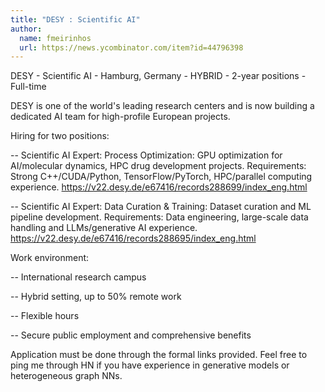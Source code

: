 ```yaml
---
title: "DESY : Scientific AI"
author:
  name: fmeirinhos
  url: https://news.ycombinator.com/item?id=44796398
---
```


<JobNavigation />

DESY - Scientific AI - Hamburg, Germany - HYBRID - 2-year positions - Full-time

DESY is one of the world&#x27;s leading research centers and is now building a dedicated AI team for high-profile European projects.

Hiring for two positions:

-- Scientific AI Expert: Process Optimization: GPU optimization for AI&#x2F;molecular dynamics, HPC drug development projects. Requirements: Strong C++&#x2F;CUDA&#x2F;Python, TensorFlow&#x2F;PyTorch, HPC&#x2F;parallel computing experience. <a href="https:&#x2F;&#x2F;v22.desy.de&#x2F;e67416&#x2F;records288699&#x2F;index_eng.html" rel="nofollow">https:&#x2F;&#x2F;v22.desy.de&#x2F;e67416&#x2F;records288699&#x2F;index_eng.html</a>

-- Scientific AI Expert: Data Curation &amp; Training: Dataset curation and ML pipeline development. Requirements: Data engineering, large-scale data handling and LLMs&#x2F;generative AI experience. <a href="https:&#x2F;&#x2F;v22.desy.de&#x2F;e67416&#x2F;records288695&#x2F;index_eng.html" rel="nofollow">https:&#x2F;&#x2F;v22.desy.de&#x2F;e67416&#x2F;records288695&#x2F;index_eng.html</a>

Work environment:

-- International research campus

-- Hybrid setting, up to 50% remote work

-- Flexible hours

-- Secure public employment and comprehensive benefits

Application must be done through the formal links provided. Feel free to ping me through HN if you have experience in generative models or heterogeneous graph NNs.
<JobApplication />
